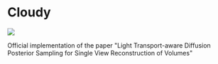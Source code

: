 # Cloudy

![](./images/generated_example_2.webp)

Official implementation of the paper "Light Transport-aware Diffusion Posterior Sampling for Single View Reconstruction of Volumes"
